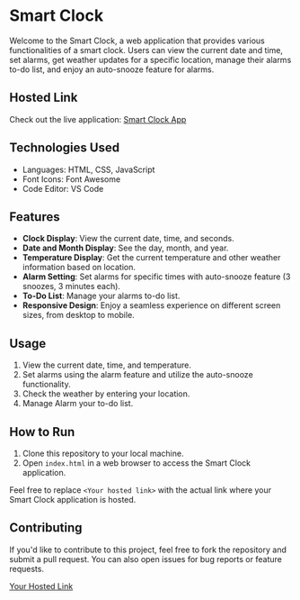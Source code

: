 # Smart Clock

Welcome to the Smart Clock, a web application that provides various functionalities of a smart clock. Users can view the current date and time, set alarms, get weather updates for a specific location, manage their alarms to-do list, and enjoy an auto-snooze feature for alarms.

## Hosted Link

Check out the live application: [Smart Clock App](https://smartclockbyme.netlify.app/)

## Technologies Used

- Languages: HTML, CSS, JavaScript
- Font Icons: Font Awesome
- Code Editor: VS Code

## Features

- **Clock Display**: View the current date, time, and seconds.
- **Date and Month Display**: See the day, month, and year.
- **Temperature Display**: Get the current temperature and other weather information based on location.
- **Alarm Setting**: Set alarms for specific times with auto-snooze feature (3 snoozes, 3 minutes each).
- **To-Do List**: Manage your alarms to-do list.
- **Responsive Design**: Enjoy a seamless experience on different screen sizes, from desktop to mobile.

## Usage

1. View the current date, time, and temperature.
2. Set alarms using the alarm feature and utilize the auto-snooze functionality.
3. Check the weather by entering your location.
4. Manage Alarm your to-do list.

## How to Run

1. Clone this repository to your local machine.
2. Open `index.html` in a web browser to access the Smart Clock application.

Feel free to replace `<Your hosted link>` with the actual link where your Smart Clock application is hosted.

## Contributing

If you'd like to contribute to this project, feel free to fork the repository and submit a pull request. You can also open issues for bug reports or feature requests.

[Your Hosted Link](<Your hosted link>)
